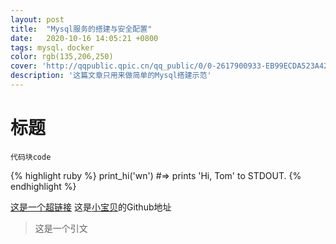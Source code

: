```yaml
---
layout: post
title:  "Mysql服务的搭建与安全配置"
date:   2020-10-16 14:05:21 +0800
tags: mysql，docker
color: rgb(135,206,250)
cover: 'http://qqpublic.qpic.cn/qq_public/0/0-2617900933-EB99ECDA523A42E46FC6A268DDD63A83/0?fmt=jpg&size=57&h=1244&w=700&ppv=1'
description: '这篇文章只用来做简单的Mysql搭建示范'
---
```


# 标题
`代码块code`

{% highlight ruby %}
print_hi('wn')
#=> prints 'Hi, Tom' to STDOUT.
{% endhighlight %}

[这是一个超链接][这是一个超链接]
这是[小宝贝][小宝贝]的Github地址

>这是一个引文

[这是一个超链接]: https://baidu.com
[小宝贝]:   https://github.com/Menggggg